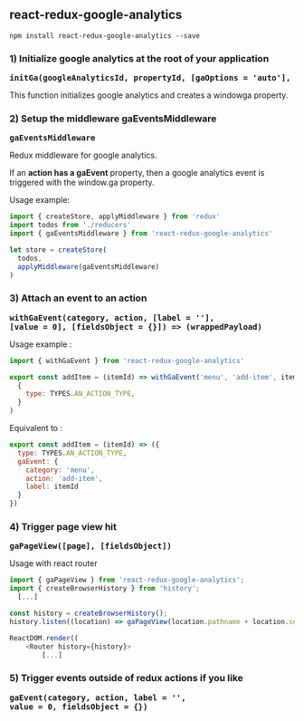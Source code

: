 ## react-redux-google-analytics

```
npm install react-redux-google-analytics --save
```

### 1) Initialize google analytics at the root of your application

<pre>
<b>initGa(googleAnalyticsId, propertyId, [gaOptions = 'auto'], [onlyInProduction = false])</b>
</pre>

This function initializes google analytics and creates a windowga property. 

### 2) Setup the middleware gaEventsMiddleware

<pre>
<b>gaEventsMiddleware</b>
</pre>

Redux middleware for google analytics. 

If an **action has a gaEvent** property, then a google analytics event is triggered with the window.ga property.

Usage example: 

```javascript
import { createStore, applyMiddleware } from 'redux'
import todos from './reducers'
import { gaEventsMiddleware } from 'react-redux-google-analytics'

let store = createStore(
  todos,
  applyMiddleware(gaEventsMiddleware)
)
```

### 3) Attach an event to an action

<pre>
<b>withGaEvent(category, action, [label = ''], 
[value = 0], [fieldsObject = {}]) => (wrappedPayload)</b>
</pre>

Usage example : 

```javascript
import { withGaEvent } from 'react-redux-google-analytics'

export const addItem = (itemId) => withGaEvent('menu', 'add-item', itemId)(
  {
    type: TYPES.AN_ACTION_TYPE,
  }
)
```

Equivalent to : 

```javascript
export const addItem = (itemId) => ({
  type: TYPES.AN_ACTION_TYPE,
  gaEvent: {
    category: 'menu',
    action: 'add-item',
    label: itemId
  }
})
```

### 4) Trigger page view hit 

<pre>
<b>gaPageView([page], [fieldsObject])</b>
</pre>

Usage with react router
```javascript
import { gaPageView } from 'react-redux-google-analytics';
import { createBrowserHistory } from 'history';
  [...]

const history = createBrowserHistory();
history.listen((location) => gaPageView(location.pathname + location.search));

ReactDOM.render((
    <Router history={history}>
        [...]
```

### 5) Trigger events outside of redux actions if you like 

<pre>
<b>gaEvent(category, action, label = '', 
value = 0, fieldsObject = {})</b>
</pre>